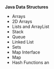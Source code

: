 **Java Data Structures**

- Arrays
- 2D Arrays
- Lists and ArrayList
- Stack
- Queue
- Linked List
- Sets
- Map Interface
- Map
- Hash Functions an